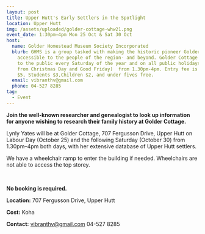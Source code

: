 ```yaml
---
layout: post
title: Upper Hutt's Early Settlers in the Spotlight
location: Upper Hutt
img: /assets/uploaded/golder-cottage-whw21.png
event_date: 1:30pm–4pm Mon 25 Oct & Sat 30 Oct
host:
  name: Golder Homestead Museum Society Incorporated
  blurb: GHMS is a group tasked with making the historic pioneer Golder Cottage
    accessible to the people of the region- and beyond. Golder Cottage is open
    to the public every Saturday of the year and on all public holidays (apart
    from Christmas Day and Good Friday)  from 1.30pm-4pm. Entry fee is Adults
    $5, Students $3,Children $2, and under fives free.
  email: vibranthv@gmail.com
  phone: 04-527 8285
tag:
  - Event
---
```

**Join the well-known researcher and genealogist to look up information for anyone wishing to research their family history at Golder Cottage.**

Lynly Yates will be at Golder Cottage, 707 Fergusson Drive, Upper Hutt on Labour Day (October 25) and the following Saturday (October 30) from 1.30pm–4pm both days, with her extensive database of Upper Hutt settlers.

We have a wheelchair ramp to enter the building if needed. Wheelchairs are not able to access the top storey.

<br>

**No booking is required.**

**Location:** 707 Fergusson Drive, Upper Hutt 

**Cost:** Koha

**Contact:** vibranthv@gmail.com 04-527 8285
